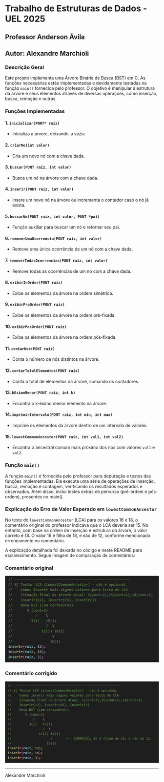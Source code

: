 # Trabalho de Estruturas de Dados - UEL 2025
## Professor Anderson Ávila
## Autor: Alexandre Marchioli

### Descrição Geral
Este projeto implementa uma Árvore Binária de Busca (BST) em C. As funções necessárias estão implementadas e devidamente testadas na função `main()` fornecida pelo professor. O objetivo é manipular a estrutura da árvore e seus elementos através de diversas operações, como inserção, busca, remoção e outras.

### Funções Implementadas

#### 1. `inicializar(PONT* raiz)`
- Inicializa a árvore, deixando-a vazia.

#### 2. `criarNo(int valor)`
- Cria um novo nó com a chave dada.

#### 3. `buscar(PONT raiz, int valor)`
- Busca um nó na árvore com a chave dada.

#### 4. `inserir(PONT raiz, int valor)`
- Insere um novo nó na árvore ou incrementa o contador caso o nó já exista.

#### 5. `buscarNo(PONT raiz, int valor, PONT *pai)`
- Função auxiliar para buscar um nó e retornar seu pai.

#### 6. `removerUmaOcorrencia(PONT raiz, int valor)`
- Remove uma única ocorrência de um nó com a chave dada.

#### 7. `removerTodasOcorrencias(PONT raiz, int valor)`
- Remove todas as ocorrências de um nó com a chave dada.

#### 8. `exibirInOrder(PONT raiz)`
- Exibe os elementos da árvore na ordem simétrica.

#### 9. `exibirPreOrder(PONT raiz)`
- Exibe os elementos da árvore na ordem pré-fixada.

#### 10. `exibirPosOrder(PONT raiz)`
- Exibe os elementos da árvore na ordem pós-fixada.

#### 11. `contarNos(PONT raiz)`
- Conta o número de nós distintos na árvore.

#### 12. `contarTotalElementos(PONT raiz)`
- Conta o total de elementos na árvore, somando os contadores.

#### 13. `kEsimoMenor(PONT raiz, int k)`
- Encontra o k-ésimo menor elemento na árvore.

#### 14. `imprimirIntervalo(PONT raiz, int min, int max)`
- Imprime os elementos da árvore dentro de um intervalo de valores.

#### 15. `lowestCommonAncestor(PONT raiz, int val1, int val2)`
- Encontra o ancestral comum mais próximo dos nós com valores `val1` e `val2`.

### Função `main()`
A função `main()` é fornecida pelo professor para depuração e testes das funções implementadas. Ela executa uma série de operações de inserção, busca, remoção e contagem, verificando os resultados esperados e observados. Além disso, inclui testes extras de percurso (pré-ordem e pós-ordem), presentes no main().

### Explicação do Erro de Valor Esperado em `lowestCommonAncestor`
No teste do `lowestCommonAncestor` (LCA) para os valores 16 e 18, o comentário original do professor indicava que o LCA deveria ser 15. No entanto, com base na ordem de inserção e estrutura da árvore, o valor correto é 18. O valor 16 é filho de 18, e não de 12, conforme mencionado erroneamente no comentário. 

A explicação detalhada foi deixada no código e neste README para esclarecimento. Segue imagem de comparação de comentários:

### Comentário original
![Comentário Original do código. 12 é tratado erroneamente como pai de 16.](imagens-readme/comentario_original.png)

### Comentário corrigido
![Comentário Corrigido. 18 é corrigido como pai de 16.](imagens-readme/comentario_corrigido.png)

---

Alexandre Marchioli